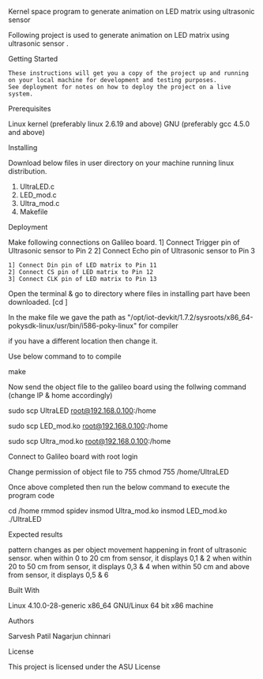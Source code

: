 Kernel space program to generate animation on LED matrix using ultrasonic sensor

   Following project is used to generate animation on LED matrix using ultrasonic sensor .

Getting Started

    These instructions will get you a copy of the project up and running on your local machine for development and testing purposes. 
    See deployment for notes on how to deploy the project on a live system.

Prerequisites

  Linux kernel (preferably linux 2.6.19 and above)
  GNU (preferably gcc 4.5.0 and above)

Installing

Download below files in user directory on your machine running linux distribution.

   1) UltraLED.c
   2) LED_mod.c
   3) Ultra_mod.c
   4) Makefile


Deployment

   Make following connections on Galileo board.
	1] Connect Trigger pin of Ultrasonic sensor to Pin 2
	2] Connect Echo pin of Ultrasonic sensor to Pin 3

	1] Connect Din pin of LED matrix to Pin 11
	2] Connect CS pin of LED matrix to Pin 12
	3] Connect CLK pin of LED matrix to Pin 13


   Open the terminal & go to directory where files in installing part have been downloaded. [cd <Directory name>] 

   In the make file we gave the path as "/opt/iot-devkit/1.7.2/sysroots/x86_64-pokysdk-linux/usr/bin/i586-poky-linux" for compiler

   if you have a different location then change it.
   
   Use below command to to compile 
 
   make

   Now send the object file to the galileo
   board using the follwing command (change IP & home
   accordingly)

   sudo scp UltraLED root@192.168.0.100:/home

   sudo scp LED_mod.ko root@192.168.0.100:/home

   sudo scp Ultra_mod.ko root@192.168.0.100:/home

   Connect to Galileo board with root login

   
   Change permission of object file to 755
   chmod 755 /home/UltraLED

   Once above completed then run the below command to execute
   the program code
   
   cd /home
   rmmod spidev
   insmod Ultra_mod.ko
   insmod LED_mod.ko
   ./UltraLED


Expected results

   pattern changes as per object movement happening in front of ultrasonic sensor.
   when within 0 to 20 cm from sensor, it displays 0,1 & 2
   when within 20 to 50 cm from sensor, it displays 0,3 & 4
   when within 50 cm and above from sensor, it displays 0,5 & 6
	

Built With

  Linux 4.10.0-28-generic
  x86_64 GNU/Linux
  64 bit x86 machine

Authors

Sarvesh Patil 
Nagarjun chinnari 

License

This project is licensed under the ASU License

